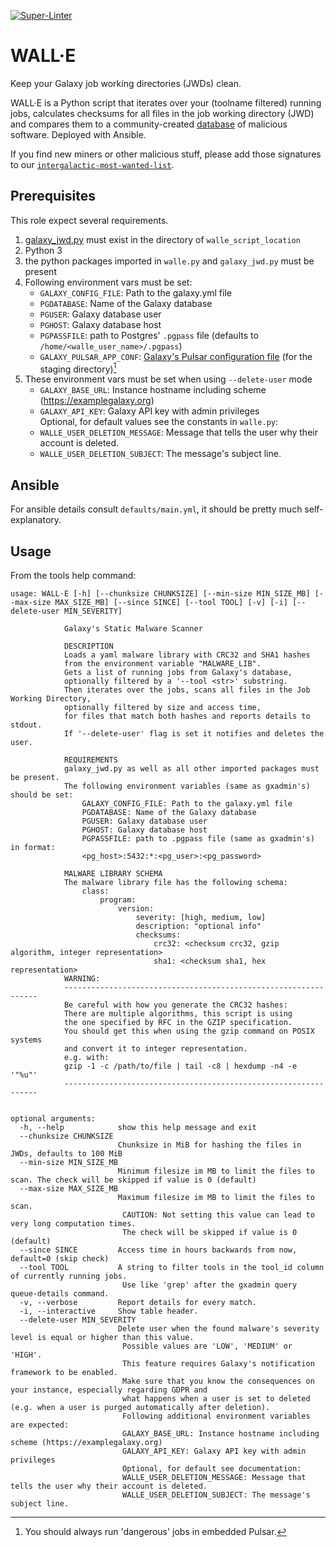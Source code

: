 [![Super-Linter](https://github.com/usegalaxy-eu/WallE/actions/workflows/lint.yml/badge.svg)](https://github.com/marketplace/actions/super-linter)

# WALL·E

Keep your Galaxy job working directories (JWDs) clean.

WALL·E is a Python script that iterates over your (toolname filtered) running jobs, calculates checksums for all files in the job working directory (JWD)
and compares them to a community-created [database](https://github.com/usegalaxy-eu/intergalactic-most-wanted-list) of malicious software.
Deployed with Ansible.

If you find new miners or other malicious stuff, please add those signatures to our [`intergalactic-most-wanted-list`](https://github.com/usegalaxy-eu/intergalactic-most-wanted-list).

## Prerequisites
This role expect several requirements.
1. [galaxy_jwd.py](https://github.com/usegalaxy-eu/infrastructure-playbook/blob/master/roles/usegalaxy-eu.bashrc/files/galaxy_jwd.py) must exist in the directory of `walle_script_location`
2. Python 3
2. the python packages imported in `walle.py` and `galaxy_jwd.py` must be present
3. Following environment vars must be set:
    - `GALAXY_CONFIG_FILE`: Path to the galaxy.yml file
    - `PGDATABASE`: Name of the Galaxy database
    - `PGUSER`: Galaxy database user
    - `PGHOST`: Galaxy database host
    - `PGPASSFILE`: path to Postgres' `.pgpass` file (defaults to `/home/<walle_user_name>/.pgpass`)
    - `GALAXY_PULSAR_APP_CONF`: [Galaxy's Pulsar configuration file](https://github.com/galaxyproject/pulsar/blob/master/app.yml.sample) (for the staging directory)[^1]
4. These environment vars must be set when using `--delete-user` mode
    - `GALAXY_BASE_URL`: Instance hostname including scheme (https://examplegalaxy.org)
    - `GALAXY_API_KEY`: Galaxy API key with admin privileges\
    Optional, for default values see the constants in `walle.py`:
    - `WALLE_USER_DELETION_MESSAGE`: Message that tells the user why their account is deleted.
    - `WALLE_USER_DELETION_SUBJECT`: The message's subject line.

[^1]: You should always run 'dangerous' jobs in embedded Pulsar.
## Ansible
For ansible details consult `defaults/main.yml`, it should be pretty much self-explanatory.

## Usage
From the tools help command:
~~~
usage: WALL·E [-h] [--chunksize CHUNKSIZE] [--min-size MIN_SIZE_MB] [--max-size MAX_SIZE_MB] [--since SINCE] [--tool TOOL] [-v] [-i] [--delete-user MIN_SEVERITY]

            Galaxy's Static Malware Scanner

            DESCRIPTION
            Loads a yaml malware library with CRC32 and SHA1 hashes
            from the environment variable "MALWARE_LIB".
            Gets a list of running jobs from Galaxy's database,
            optionally filtered by a '--tool <str>' substring.
            Then iterates over the jobs, scans all files in the Job Working Directory,
            optionally filtered by size and access time,
            for files that match both hashes and reports details to stdout.
            If '--delete-user' flag is set it notifies and deletes the user.

            REQUIREMENTS
            galaxy_jwd.py as well as all other imported packages must be present.
            The following environment variables (same as gxadmin's) should be set:
                GALAXY_CONFIG_FILE: Path to the galaxy.yml file
                PGDATABASE: Name of the Galaxy database
                PGUSER: Galaxy database user
                PGHOST: Galaxy database host
                PGPASSFILE: path to .pgpass file (same as gxadmin's) in format:
                <pg_host>:5432:*:<pg_user>:<pg_password>

            MALWARE LIBRARY SCHEMA
            The malware library file has the following schema:
                class:
                    program:
                        version:
                            severity: [high, medium, low]
                            description: "optional info"
                            checksums:
                                crc32: <checksum crc32, gzip algorithm, integer representation>
                                sha1: <checksum sha1, hex representation>
            WARNING:
            ----------------------------------------------------------------
            Be careful with how you generate the CRC32 hashes:
            There are multiple algorithms, this script is using
            the one specified by RFC in the GZIP specification.
            You should get this when using the gzip command on POSIX systems
            and convert it to integer representation.
            e.g. with:
            gzip -1 -c /path/to/file | tail -c8 | hexdump -n4 -e '"%u"'
            ----------------------------------------------------------------


optional arguments:
  -h, --help            show this help message and exit
  --chunksize CHUNKSIZE
                        Chunksize in MiB for hashing the files in JWDs, defaults to 100 MiB
  --min-size MIN_SIZE_MB
                        Minimum filesize im MB to limit the files to scan. The check will be skipped if value is 0 (default)
  --max-size MAX_SIZE_MB
                        Maximum filesize im MB to limit the files to scan.
                         CAUTION: Not setting this value can lead to very long computation times.
                         The check will be skipped if value is 0 (default)
  --since SINCE         Access time in hours backwards from now, default=0 (skip check)
  --tool TOOL           A string to filter tools in the tool_id column of currently running jobs.
                         Use like 'grep' after the gxadmin query queue-details command.
  -v, --verbose         Report details for every match.
  -i, --interactive     Show table header.
  --delete-user MIN_SEVERITY
                        Delete user when the found malware's severity level is equal or higher than this value.
                         Possible values are 'LOW', 'MEDIUM' or 'HIGH'.
                         This feature requires Galaxy's notification framework to be enabled.
                         Make sure that you know the consequences on your instance, especially regarding GDPR and
                         what happens when a user is set to deleted (e.g. when a user is purged automatically after deletion).
                         Following additional environment variables are expected:
                         GALAXY_BASE_URL: Instance hostname including scheme (https://examplegalaxy.org)
                         GALAXY_API_KEY: Galaxy API key with admin privileges
                         Optional, for default see documentation:
                         WALLE_USER_DELETION_MESSAGE: Message that tells the user why their account is deleted.
                         WALLE_USER_DELETION_SUBJECT: The message's subject line.
~~~

